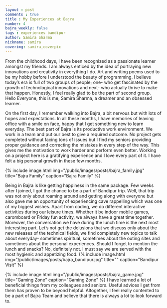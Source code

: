 ```yaml
---
layout : post
comments : true
title : My Experiences at Bajra
number: 4
bajra_weekly: false
tags : experiences bandipur
author: Samira Sharma
nickname: samira
coverimg: samira_coverpic
---
```



From the childhood days, I have been recognized as a passionate learner amongst my friends. I am always enticed by the idea of portraying new innovations and creativity in everything I do. Art and writing poems used to be my hobby before I understood the beauty of programming. I believe today’s era is full of two groups of people; one- who get fascinated by the growth of technological innovations and next- who actually thrive to make that happen. Honestly, I feel really glad to be the part of second group. Hello Everyone, this is me, Samira Sharma, a dreamer and an obsessed learner.

On the first day, I remember walking into Bajra, a bit nervous but with lots of hopes and expectations. In all these months, I have memories of leaving office with a smile on face, happy that I get something new to learn everyday. The best part of Bajra is its productive work environment. We work in a team and put our best to give a required outcome.  No project gets completed without facing tons of issues but I find my seniors providing proper guidance  and correcting the mistakes in every step of the way. This gives me the motivation to work harder and perform even better. Working on a project here is a gratifying experience and I love every part  of it. I have felt a big personal growth in these few months.

{% include image.html
            img="/public/images/posts/bajra_family.jpg"
            title="Bajra Family"
            caption="Bajra Family" %}

Being in Bajra is like getting happiness in the same package.  Few weeks after I joined, I got the chance to be a part of Bandipur trip. Well, that trip was not only about roaming around and getting along with everyone but also gave me an opportunity of experiencing cave rappelling which was one of my biggest wishes.  Apart from coding, we do different interactive activities during our leisure times. Whether it be indoor mobile games, caromboard or Friday fun activity, we always have a great time together. Moreover, the conversation we have during the lunch time is the next most interesting part. Let’s not get the delusions that we discuss only about the new releases of the technical fields, we find completely new topics to talk about everyday- sometimes spiritual, sometimes about the outing sites and sometimes about the personal experiences. Should I forget to mention the lunch and snacks? No, definitely not. I must say we are served with the most hygienic and appetizing food.
{% include image.html
            img="/public/images/posts/bajra_bandipur.jpg"
            title=""
            caption="Bandipur Visit" %}

{% include image.html
            img="/public/images/posts/bajra_game.jpg"
            title="Gaming Zone"
            caption="Gaming Zone" %}
I have learned a lot of beneficial things from my colleagues and seniors. Useful advices I get from them has proven to be beyond helpful. Altogether, I feel really contented to be a part of Bajra Team and believe that there is always a lot to look forward to.

